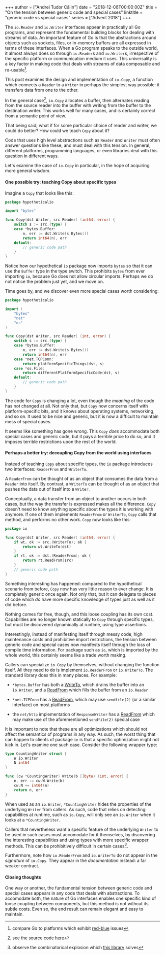+++
author = ["Andrei Tudor Călin"]
date = "2018-12-06T00:00:00Z"
title = "On the tension between generic code and special cases"
linktitle = "generic code vs special cases"
series = ["Advent 2018"]
+++

The `io.Reader` and `io.Writer` interfaces appear in practically
all Go programs, and represent the fundamental building blocks for
dealing with streams of data. An important feature of Go is that the
abstractions around objects such as sockets, files, or in-memory
buffers are all expressed in terms of these interfaces. When a
Go program speaks to the outside world, it almost always does so
through `io.Reader`s and `io.Writer`s, irrespective of the specific
platform or communication medium it uses. This universality is a
key factor in making code that deals with streams of data composable
and re-usable[^1].

This post examines the design and implementation of `io.Copy`,
a function which connects a `Reader` to a `Writer` in perhaps the
simplest way possible: it transfers data from one to the other.

In the general case[^2], `io.Copy` allocates a buffer, then alternates
reading from the source reader into the buffer with writing from the
buffer to the destination writer. This works well for many cases,
and is certainly correct from a semantic point of view.

That being said, what if for some particular choice of reader and
writer, we could do better? How could we teach `Copy` about it?

Code that uses high level abstractions such as `Reader` and `Writer`
must often answer questions like these, and must deal with this
tension.  In general, different platforms, programming languages,
or even libraries deal with this question in different ways.

Let's examine the case of `io.Copy` in particular, in the hope of
acquiring more general wisdom.

#### One possible try: teaching Copy about specific types

Imagine a `Copy` that looks like this:

```go
package hypotheticalio

import "bytes"

func Copy(dst Writer, src Reader) (int64, error) {
	switch s := src.(type) {
	case *bytes.Buffer:
		n, err := dst.Write(s.Bytes())
		return int64(n), err
	default:
		// generic code path
	}
}
```

Notice how our hypothetical `io` package now imports `bytes` so that it
can use the `Buffer` type in the type switch. This prohibits `bytes`
from ever importing `io`, because Go does not allow circular imports.
Perhaps we do not notice the problem just yet, and we move on.

Time goes by, and we discover even more special cases worth considering:

```go
package hypotheticalio

import (
	"bytes"
	"net"
	"os"
)

func Copy(dst Writer, src Reader) (int, error) {
	switch s := src.(type) {
	case *bytes.Buffer:
		n, err := dst.Write(s.Bytes())
		return int64(n), err
	case *net.TCPConn:
		return platformSpecificThings(dst, s)
	case *os.File:
		return differentPlatformSpecificCode(dst, s)
	default:
		// generic code path
	}
}
```

The code for `Copy` is changing a lot, even though the _meaning_
of the code has not changed at all. Not only that, but `Copy` now
concerns itself with platform-specific bits, and it knows about
operating systems, networking, and so on. It used to be nice and
generic, but it is now a difficult to maintain mess of special cases.

It seems like something has gone wrong. This `Copy` _does_ accommodate
both special cases and generic code, but it pays a terrible price to
do so, and it imposes terrible restrictions upon the rest of the world.

#### Perhaps a better try: decoupling Copy from the world using interfaces

Instead of teaching `Copy` about specific types, the `io` package
introduces two interfaces: `ReaderFrom` and `WriterTo`.

A `ReaderFrom` can be thought of as an object that consumes the data
from a `Reader` into itself. By contrast, a `WriterTo` can be
thought of as an object that pushes the data out of itself into a
`Writer`.

Conceptually, a data transfer from an object to another occurs in both
cases, but the way the transfer is expressed makes all the difference.
`Copy` doesn't need to know anything specific about the types it is
working with anymore. If one of them implements `ReaderFrom` or `WriterTo`,
`Copy` calls that method, and performs no other work. `Copy` now looks
like this:

```go
package io

func Copy(dst Writer, src Reader) (int64, error) {
	if wt, ok := src.(WriterTo); ok {
		return wt.WriteTo(dst)
	}
	if rt, ok := dst.(ReaderFrom); ok {
		return rt.ReadFrom(src)
	}
	// generic code path
}
```

Something interesting has happened: compared to the hypothetical
scenario from before, `Copy` now has very little reason to ever
change. It is completely generic once again. Not only that, but it
can delegate to pieces of code which _do_ have more specific knowledge
of types just as well as it did before.

Nothing comes for free, though, and this loose coupling has its
own cost.  Capabilities are no longer known statically to `Copy`
through specific types, but must be discovered dynamically at runtime,
using type assertions.

Interestingly, instead of manifesting itself through messy code,
high maintenance costs and prohibitive import restrictions, the
tension between generic code and special cases now manifests itself
through the loss of compile time information. For package such as `io`,
which is imported by the whole world, this certainly seems like a
trade worth making.

Callers can specialize `io.Copy` by themselves, without changing the
function itself. All they need to do is implement `io.ReaderFrom` or
`io.WriterTo`. The standard library does this in many places. For example:

* `*bytes.Buffer` has both a [WriteTo](https://golang.org/pkg/bytes/#Buffer.WriteTo),
  which drains the buffer into an `io.Writer`, and a
  [ReadFrom](https://golang.org/pkg/bytes/#Buffer.ReadFrom) which fills
  the buffer from an `io.Reader`

* `*net.TCPConn` has a [ReadFrom](https://golang.org/pkg/net/#TCPConn.ReadFrom),
  which may use `sendfile(2)` (or a similar interface) on most platforms

* the `net/http` implementation of `ResponseWriter` has a
  [ReadFrom](https://golang.org/src/net/http/server.go#L566) which may make use
  of the aforementioned `sendfile(2)` special case

It is important to note that these are all optimizations which should not
affect the semantics of programs in any way. As such, the worst thing that
can happen to clients of package `io` is that a specific optimization
might not kick in. Let's examine one such case. Consider the following
wrapper type:

```go
type CountingWriter struct {
	W io.Writer
	N int64
}

func (cw *CountingWriter) Write(b []byte) (int, error) {
	n, err := cw.W.Write(b)
	cw.N += int64(n)
	return n, err
}
```

When used as an `io.Writer`, `*CountingWriter` hides the properties
of the underlying `Writer` from callers. As such, code that relies on
detecting capabilities at runtime, such as `io.Copy`, will only see an
`io.Writer` when it looks at a `*CountingWriter`.

Callers that nevertheless want a specific feature of the underlying
`Writer` to be used in such cases must accomodate for it themselves,
by discovering the interesting capabilities and using types with more
specific wrapper methods. This can be prohibitively difficult in
certain cases[^3].

Furthermore, note how `io.ReaderFrom` and `io.WriterTo` do not appear
in the _signature_ of `io.Copy`. They appear in the _documentation_
instead: a far weaker contract.

#### Closing thoughts

One way or another, the fundamental tension between generic code
and special cases appears in any code that deals with abstractions.
To accomodate both, the nature of Go interfaces enables one specific
kind of loose coupling between components, but this method is not
without its subtle costs.  Even so, the end result can remain elegant
and easy to maintain.

[^1]: compare Go to platforms which exhibit [red-blue](http://journal.stuffwithstuff.com/2015/02/01/what-color-is-your-function/) issues

[^2]: see the source code [here](https://github.com/golang/go/blob/112f28defcbd8f48de83f4502093ac97149b4da6/src/io/io.go#L401-L423)

[^3]: observe the combinatorical explosion which [this library](https://github.com/felixge/httpsnoop) solves
